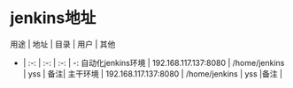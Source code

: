 # jenkins地址
用途 | 地址 | 目录 | 用户 | 其他
- | :-: | :-: | :-: | -:
自动化jenkins环境 | 192.168.117.137:8080 | /home/jenkins | yss | 备注| 
主干环境 | 192.168.117.137:8080 | /home/jenkins | yss |备注 | 